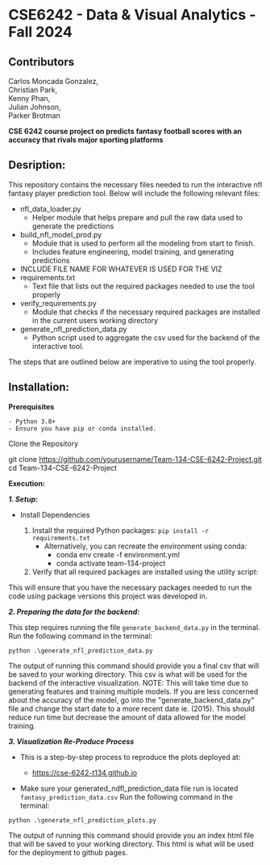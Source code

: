 # CSE6242 - Data & Visual Analytics - Fall 2024
## Contributors

Carlos Moncada Gonzalez,  
Christian Park,  
Kenny Phan,  
Julian Johnson,  
Parker Brotman

**CSE 6242 course project on predicts fantasy football scores with an accuracy that rivals major sporting platforms**

## Desription:
This repository contains the necessary files needed to run the interactive nfl fantasy player prediction tool. Below will include the following relevant files:
- nfl_data_loader.py 
    - Helper module that helps prepare and pull the raw data used to generate the predictions
- build_nfl_model_prod.py
    - Module that is used to perform all the modeling from start to finish.
    - Includes feature engineering, model training, and generating predictions
- INCLUDE FILE NAME FOR WHATEVER IS USED FOR THE VIZ  
- requirements.txt 
    - Text file that lists out the required packages needed to use the tool properly
- verify_requirements.py 
    - Module that checks if the necessary required packages are installed in the current users working directory
- generate_nfl_prediction_data.py
    - Python script used to aggregate the csv used for the backend of the interactive tool.

The steps that are outlined below are imperative to using the tool properly.


## Installation: 
**Prerequisites**
 
	- Python 3.8+
	- Ensure you have pip or conda installed.
 
Clone the Repository

git clone https://github.com/yourusername/Team-134-CSE-6242-Project.git
cd Team-134-CSE-6242-Project




**Execution:**

***1. Setup:***

- Install Dependencies
 
	1.	Install the required Python packages: `pip install -r requirements.txt`
        - Alternatively, you can recreate the environment using conda:
            - conda env create -f environment.yml
            - conda activate team-134-project
	2.	Verify that all required packages are installed using the utility script:

This will ensure that you have the necessary packages needed to run the code using package versions this project was developed in.

***2. Preparing the data for the backend:***

This step requires running the file `generate_backend_data.py` in the terminal. Run the following command in the terminal:
```
python .\generate_nfl_prediction_data.py
```

The output of running this command should provide you a final csv that will be saved to your working directory. This csv is what will be used 
for the backend of the interactive visualization. NOTE: This will take time due to generating features and training multiple models.
If you are less concerned about the accuracy of the model, go into the "generate_backend_data.py" file and change the start date to a more recent
date ie. (2015). This should reduce run time but decrease the amount of data allowed for the model training. 

***3. Visualization Re-Produce Process***  

- This is a step-by-step process to reproduce the plots deployed at:
  - https://cse-6242-t134.github.io

- Make sure your generated_ndfl_prediction_data file run is located `fantasy_prediction_data.csv`
 Run the following command in the terminal:
```
python .\generate_nfl_prediction_plots.py
```

The output of running this command should provide you an index html file that will be saved to your working directory. This html is what will be used 
for the deployment to github pages.
